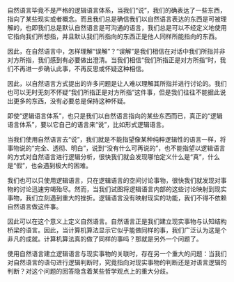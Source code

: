 自然语言毕竟不是严格的逻辑语言体系，当我们“说”，我们的确表达了一些东西，指向了某些现实或者概念。而且我们总是确信我们以自然语言表达的东西是可被理解的，也即我们总是默认自然语言是可沟通的语言，我们总是可以不经定义地使用它指向我们所想指，并且默认我们所指向的东西正是他人同样所能指向的东西。

因此，在自然语言中，怎样理解“误解”？“误解”是我们相信在对话中我们所指并非对方所指，我们感到有必要做出澄清。当我们相信“我们所指正是对方所指”时，我们不再进一步确认此事，不再反思或怀疑这种相信。

因此，以自然语言方式提出的许多问题是让人难以理解其所指并进行讨论的。我们也可以无时无刻不怀疑“我们所指正是对方所指”这件事，但是我们往往不能据此说出更多的东西，没有必要总是保持这种怀疑。

即使“逻辑语言体系”，也只是我们以自然语言指向的某些东西而已，真正的“逻辑语言体系”，要以它自己的语言来“说”，比如形式逻辑语言。

当我们使用自然语言去“说”，我们就是不能指望像某种纯粹逻辑性的语言一样，将事物说的“完全、透彻、明白”，说到“没有什么可再说的”，也不能指望以逻辑语言的方式对自然语言进行逻辑分析，很快我们就会发现哪怕定义什么是“真”，什么是“假”，也会遇到极大的困难。

我们也可以只使用逻辑语言，只在逻辑语言的空间讨论事物，很快我们就发现对事物的讨论迅速穷竭殆尽。然而，当我们试图将逻辑语言内部的这些讨论映射到现实事物，我们立刻遇到重大的挫折。逻辑语言没有映射现实的功能，我们不得不依赖自然语言做这件事。

因此可以在这个意义上定义自然语言。自然语言正是我们建立现实事物与认知结构桥梁的语言。因此，当计算机算法显示它似乎能做同样的事，我们广泛认为这是个非凡的成就。计算机算法真的做了同样的事吗？那就是另外一个问题了。

使用自然语言建立逻辑语言与现实事物的关联时，存在另一个重大的问题：当我们对自然语言的语句进行逻辑判断时，究竟指向对现实事物的判断还是对语言逻辑的判断？对这个问题的回答隐含着某些哲学观点上的重大分歧。
